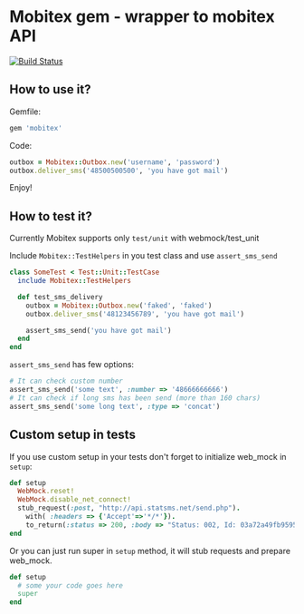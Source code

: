 Mobitex gem - wrapper to mobitex API
===================================

[![Build Status](https://secure.travis-ci.org/tjeden/smscenter.png)](http://travis-ci.org/tjeden/smscenter)

How to use it?
--------------

Gemfile:

``` ruby
gem 'mobitex'
``` 
    
Code:

``` ruby
outbox = Mobitex::Outbox.new('username', 'password')
outbox.deliver_sms('48500500500', 'you have got mail')
```

Enjoy!

How to test it?
---------------

Currently Mobitex supports only `test/unit` with webmock/test\_unit

Include `Mobitex::TestHelpers` in you test class and use `assert_sms_send`

``` ruby
class SomeTest < Test::Unit::TestCase
  include Mobitex::TestHelpers

  def test_sms_delivery
    outbox = Mobitex::Outbox.new('faked', 'faked')
    outbox.deliver_sms('48123456789', 'you have got mail')

    assert_sms_send('you have got mail')
  end
end
``` 
    
`assert_sms_send` has few options:

``` ruby
# It can check custom number
assert_sms_send('some text', :number => '48666666666')
# It can check if long sms has been send (more than 160 chars)
assert_sms_send('some long text', :type => 'concat')
``` 
    
Custom setup in tests
---------------------

If you use custom setup in your tests don't forget to initialize web\_mock in `setup`:

``` ruby
def setup
  WebMock.reset!
  WebMock.disable_net_connect!
  stub_request(:post, "http://api.statsms.net/send.php").
    with( :headers => {'Accept'=>'*/*'}).
    to_return(:status => 200, :body => "Status: 002, Id: 03a72a49fb9595f3737bc4a2519ff283, Number: 4860X123456", :headers => {})
end
``` 

Or you can just run super in `setup` method, it will stub requests and prepare web\_mock.
   
``` ruby
def setup
  # some your code goes here
  super
end
``` 




